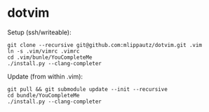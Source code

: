 # dotvim

Setup (ssh/writeable):

    git clone --recursive git@github.com:mlippautz/dotvim.git .vim
    ln -s .vim/vimrc .vimrc
    cd .vim/bunle/YouCompleteMe
    ./install.py --clang-completer

Update (from within .vim):

    git pull && git submodule update --init --recursive
    cd bundle/YouCompleteMe
    ./install.py --clang-completer
